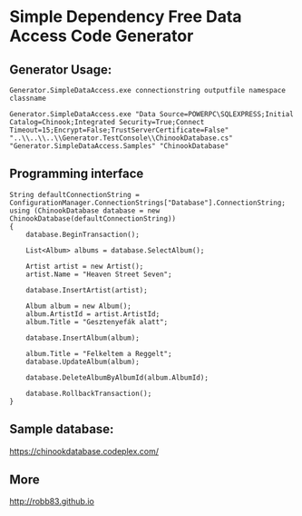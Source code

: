 ﻿# Simple Dependency Free Data Access Code Generator

## Generator Usage:

    Generator.SimpleDataAccess.exe connectionstring outputfile namespace classname

    Generator.SimpleDataAccess.exe "Data Source=POWERPC\SQLEXPRESS;Initial Catalog=Chinook;Integrated Security=True;Connect Timeout=15;Encrypt=False;TrustServerCertificate=False" "..\\..\\..\\Generator.TestConsole\\ChinookDatabase.cs" "Generator.SimpleDataAccess.Samples" "ChinookDatabase"

## Programming interface

    String defaultConnectionString = ConfigurationManager.ConnectionStrings["Database"].ConnectionString;
    using (ChinookDatabase database = new ChinookDatabase(defaultConnectionString))
    {
        database.BeginTransaction();
                
        List<Album> albums = database.SelectAlbum();
                
        Artist artist = new Artist();
        artist.Name = "Heaven Street Seven";

        database.InsertArtist(artist);

        Album album = new Album();
        album.ArtistId = artist.ArtistId;
        album.Title = "Gesztenyefák alatt";

        database.InsertAlbum(album);

        album.Title = "Felkeltem a Reggelt";
        database.UpdateAlbum(album);

        database.DeleteAlbumByAlbumId(album.AlbumId);

        database.RollbackTransaction();
    }

## Sample database: 

<https://chinookdatabase.codeplex.com/>

## More
<http://robb83.github.io>